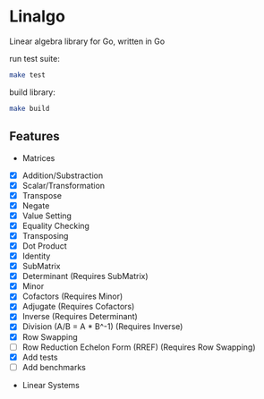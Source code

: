 # Linalgo

Linear algebra library for Go, written in Go

run test suite:
```bash 
make test
```
build library:
```bash
make build
```

## Features

-   Matrices

*   [x] Addition/Substraction
*   [x] Scalar/Transformation
*   [x] Transpose
*   [x] Negate
*   [x] Value Setting
*   [x] Equality Checking
*   [x] Transposing
*   [x] Dot Product
*   [x] Identity
*   [x] SubMatrix
*   [x] Determinant (Requires SubMatrix)
*   [x] Minor
*   [x] Cofactors (Requires Minor)
*   [x] Adjugate (Requires Cofactors)
*   [x] Inverse (Requires Determinant)
*   [x] Division (A/B = A \* B^-1) (Requires Inverse)
*   [x] Row Swapping 
*   [ ] Row Reduction Echelon Form (RREF) (Requires Row Swapping)
*   [x] Add tests
*   [ ] Add benchmarks
*   Linear Systems
